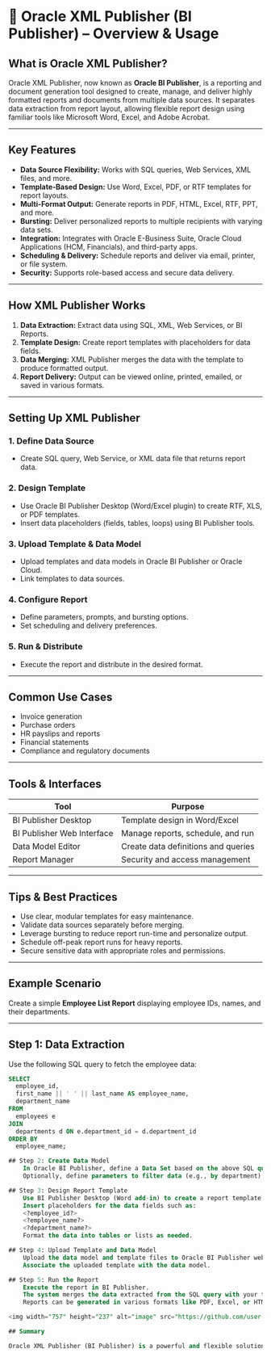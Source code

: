 # 📄 Oracle XML Publisher (BI Publisher) – Overview & Usage

## What is Oracle XML Publisher?

Oracle XML Publisher, now known as **Oracle BI Publisher**, is a reporting and document generation tool designed to create, manage, and deliver highly formatted reports and documents from multiple data sources. It separates data extraction from report layout, allowing flexible report design using familiar tools like Microsoft Word, Excel, and Adobe Acrobat.

---

## Key Features

- **Data Source Flexibility:** Works with SQL queries, Web Services, XML files, and more.  
- **Template-Based Design:** Use Word, Excel, PDF, or RTF templates for report layouts.  
- **Multi-Format Output:** Generate reports in PDF, HTML, Excel, RTF, PPT, and more.  
- **Bursting:** Deliver personalized reports to multiple recipients with varying data sets.  
- **Integration:** Integrates with Oracle E-Business Suite, Oracle Cloud Applications (HCM, Financials), and third-party apps.  
- **Scheduling & Delivery:** Schedule reports and deliver via email, printer, or file system.  
- **Security:** Supports role-based access and secure data delivery.  

---

## How XML Publisher Works

1. **Data Extraction:** Extract data using SQL, XML, Web Services, or BI Reports.  
2. **Template Design:** Create report templates with placeholders for data fields.  
3. **Data Merging:** XML Publisher merges the data with the template to produce formatted output.  
4. **Report Delivery:** Output can be viewed online, printed, emailed, or saved in various formats.  

---

## Setting Up XML Publisher

### 1. Define Data Source

- Create SQL query, Web Service, or XML data file that returns report data.

### 2. Design Template

- Use Oracle BI Publisher Desktop (Word/Excel plugin) to create RTF, XLS, or PDF templates.  
- Insert data placeholders (fields, tables, loops) using BI Publisher tools.

### 3. Upload Template & Data Model

- Upload templates and data models in Oracle BI Publisher or Oracle Cloud.  
- Link templates to data sources.

### 4. Configure Report

- Define parameters, prompts, and bursting options.  
- Set scheduling and delivery preferences.

### 5. Run & Distribute

- Execute the report and distribute in the desired format.

---

## Common Use Cases

- Invoice generation  
- Purchase orders  
- HR payslips and reports  
- Financial statements  
- Compliance and regulatory documents  

---

## Tools & Interfaces

| Tool                          | Purpose                             |
|-------------------------------|-----------------------------------|
| BI Publisher Desktop           | Template design in Word/Excel     |
| BI Publisher Web Interface     | Manage reports, schedule, and run |
| Data Model Editor              | Create data definitions and queries|
| Report Manager                | Security and access management    |

---

## Tips & Best Practices

- Use clear, modular templates for easy maintenance.  
- Validate data sources separately before merging.  
- Leverage bursting to reduce report run-time and personalize output.  
- Schedule off-peak report runs for heavy reports.  
- Secure sensitive data with appropriate roles and permissions.  

---
## Example Scenario

Create a simple **Employee List Report** displaying employee IDs, names, and their departments.

---

## Step 1: Data Extraction

Use the following SQL query to fetch the employee data:

```sql
SELECT
  employee_id,
  first_name || ' ' || last_name AS employee_name,
  department_name
FROM
  employees e
JOIN
  departments d ON e.department_id = d.department_id
ORDER BY
  employee_name;

## Step 2: Create Data Model
    In Oracle BI Publisher, define a Data Set based on the above SQL query.
    Optionally, define parameters to filter data (e.g., by department).

## Step 3: Design Report Template
    Use BI Publisher Desktop (Word add-in) to create a report template.
    Insert placeholders for the data fields such as:
    <?employee_id?>
    <?employee_name?>
    <?department_name?>
    Format the data into tables or lists as needed.

## Step 4: Upload Template and Data Model
    Upload the data model and template files to Oracle BI Publisher web interface or Oracle Cloud.
    Associate the uploaded template with the data model.

## Step 5: Run the Report
    Execute the report in BI Publisher.
    The system merges the data extracted from the SQL query with your template.
    Reports can be generated in various formats like PDF, Excel, or HTML.

<img width="757" height="237" alt="image" src="https://github.com/user-attachments/assets/f2f9627a-016b-4124-a62a-c31828a6541f" />

## Summary

Oracle XML Publisher (BI Publisher) is a powerful and flexible solution for enterprise reporting and document generation, enabling organizations to deliver highly formatted, data-driven reports efficiently and securely.


